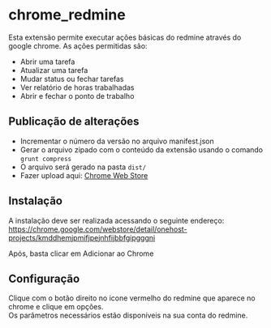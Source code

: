 # chrome_redmine


Esta extensão permite executar ações básicas do redmine através do google chrome. As ações permitidas são:  
- Abrir uma tarefa  
- Atualizar uma tarefa  
- Mudar status ou fechar tarefas  
- Ver relatório de horas trabalhadas
- Abrir e fechar o ponto de trabalho

## Publicação de alterações
* Incrementar o número da versão no arquivo manifest.json
* Gerar o arquivo zipado com o conteúdo da extensão usando o comando ``grunt compress``
* O arquivo será gerado na pasta ``dist/``
* Fazer upload aqui: [Chrome Web Store](https://chrome.google.com/webstore/developer/dashboard)

## Instalação

A instalação deve ser realizada acessando o seguinte endereço:
https://chrome.google.com/webstore/detail/onehost-projects/kmddhemjpmifjpejnhfijbbfgipgggni

Após, basta clicar em Adicionar ao Chrome

## Configuração

Clique com o botão direito no icone vermelho do redmine que aparece no chrome e clique em opções.  
Os parâmetros necessários estão disponíveis na sua conta do redmine.